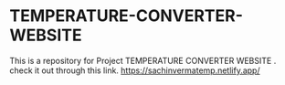 # TEMPERATURE-CONVERTER-WEBSITE
This is a repository for Project TEMPERATURE CONVERTER WEBSITE .
check it out through this link. https://sachinvermatemp.netlify.app/
